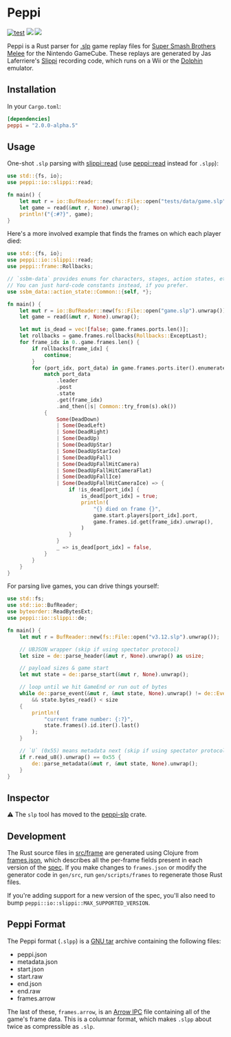 # Peppi

[![test](https://github.com/hohav/peppi/actions/workflows/test.yml/badge.svg)](https://github.com/hohav/peppi/actions/workflows/Build.yml)
[![](https://img.shields.io/crates/v/peppi.svg)](https://crates.io/crates/peppi)
[![](https://docs.rs/peppi/badge.svg)](https://docs.rs/peppi/)

Peppi is a Rust parser for [.slp](https://github.com/project-slippi/slippi-wiki/blob/master/SPEC.md) game replay files for [Super Smash Brothers Melee](https://en.wikipedia.org/wiki/Super_Smash_Bros._Melee) for the Nintendo GameCube. These replays are generated by Jas Laferriere's [Slippi](https://github.com/JLaferri/project-slippi) recording code, which runs on a Wii or the [Dolphin](https://dolphin-emu.org/) emulator.

## Installation

In your `Cargo.toml`:

```toml
[dependencies]
peppi = "2.0.0-alpha.5"
```

## Usage

One-shot `.slp` parsing with [slippi::read](https://docs.rs/peppi/latest/peppi/io/slippi/de/fn.read.html) (use [peppi::read](https://docs.rs/peppi/latest/peppi/io/peppi/de/fn.read.html) instead for `.slpp`):

```rust
use std::{fs, io};
use peppi::io::slippi::read;

fn main() {
    let mut r = io::BufReader::new(fs::File::open("tests/data/game.slp").unwrap());
    let game = read(&mut r, None).unwrap();
    println!("{:#?}", game);
}
```

Here's a more involved example that finds the frames on which each player died:

```rust
use std::{fs, io};
use peppi::io::slippi::read;
use peppi::frame::Rollbacks;

// `ssbm-data` provides enums for characters, stages, action states, etc.
// You can just hard-code constants instead, if you prefer.
use ssbm_data::action_state::Common::{self, *};

fn main() {
    let mut r = io::BufReader::new(fs::File::open("game.slp").unwrap());
    let game = read(&mut r, None).unwrap();

    let mut is_dead = vec![false; game.frames.ports.len()];
    let rollbacks = game.frames.rollbacks(Rollbacks::ExceptLast);
    for frame_idx in 0..game.frames.len() {
        if rollbacks[frame_idx] {
            continue;
        }
        for (port_idx, port_data) in game.frames.ports.iter().enumerate() {
            match port_data
                .leader
                .post
                .state
                .get(frame_idx)
                .and_then(|s| Common::try_from(s).ok())
            {
                Some(DeadDown)
                | Some(DeadLeft)
                | Some(DeadRight)
                | Some(DeadUp)
                | Some(DeadUpStar)
                | Some(DeadUpStarIce)
                | Some(DeadUpFall)
                | Some(DeadUpFallHitCamera)
                | Some(DeadUpFallHitCameraFlat)
                | Some(DeadUpFallIce)
                | Some(DeadUpFallHitCameraIce) => {
                    if !is_dead[port_idx] {
                        is_dead[port_idx] = true;
                        println!(
                            "{} died on frame {}",
                            game.start.players[port_idx].port,
                            game.frames.id.get(frame_idx).unwrap(),
                        )
                    }
                }
                _ => is_dead[port_idx] = false,
            }
        }
    }
}
```

For parsing live games, you can drive things yourself:

```rust
use std::fs;
use std::io::BufReader;
use byteorder::ReadBytesExt;
use peppi::io::slippi::de;

fn main() {
    let mut r = BufReader::new(fs::File::open("v3.12.slp").unwrap());

    // UBJSON wrapper (skip if using spectator protocol)
    let size = de::parse_header(&mut r, None).unwrap() as usize;

    // payload sizes & game start
    let mut state = de::parse_start(&mut r, None).unwrap();

    // loop until we hit GameEnd or run out of bytes
    while de::parse_event(&mut r, &mut state, None).unwrap() != de::Event::GameEnd as u8
        && state.bytes_read() < size
    {
        println!(
            "current frame number: {:?}",
            state.frames().id.iter().last()
        );
    }

    // `U` (0x55) means metadata next (skip if using spectator protocol)
    if r.read_u8().unwrap() == 0x55 {
        de::parse_metadata(&mut r, &mut state, None).unwrap();
    }
}
```

## Inspector

⚠ The `slp` tool has moved to the [peppi-slp](https://github.com/hohav/peppi-slp) crate.

## Development

The Rust source files in [src/frame](src/frame) are generated using Clojure from [frames.json](gen/resources/frames.json), which describes all the per-frame fields present in each version of the [spec](https://github.com/project-slippi/slippi-wiki/blob/master/SPEC.md). If you make changes to `frames.json` or modify the generator code in `gen/src`, run `gen/scripts/frames` to regenerate those Rust files.

If you're adding support for a new version of the spec, you'll also need to bump `peppi::io::slippi::MAX_SUPPORTED_VERSION`.

## Peppi Format

The Peppi format (`.slpp`) is a [GNU tar](https://en.wikipedia.org/wiki/Tar_(computing)) archive containing the following files:

- peppi.json
- metadata.json
- start.json
- start.raw
- end.json
- end.raw
- frames.arrow

The last of these, `frames.arrow`, is an [Arrow IPC](https://arrow.apache.org/docs/format/Columnar.html#ipc-file-format) file containing all of the game's frame data. This is a columnar format, which makes `.slpp` about twice as compressible as `.slp`.
